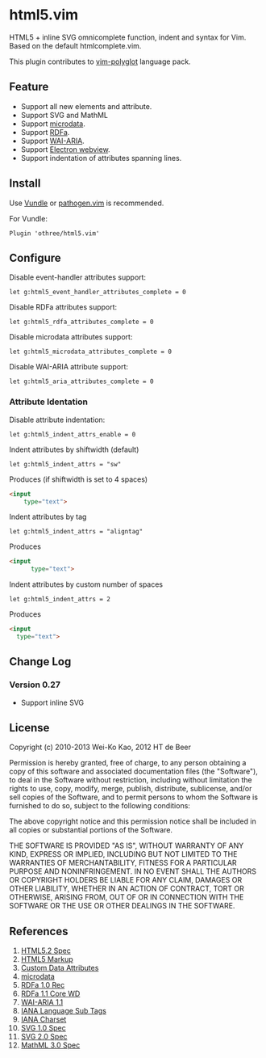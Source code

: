 # html5.vim

HTML5 + inline SVG omnicomplete function, indent and syntax for Vim.
Based on the default htmlcomplete.vim.

This plugin contributes to [vim-polyglot](https://github.com/sheerun/vim-polyglot) language pack.

## Feature

- Support all new elements and attribute.
- Support SVG and MathML
- Support [microdata][microdata].
- Support [RDFa][RDFa].
- Support [WAI-ARIA][aria].
- Support [Electron webview](https://electron.atom.io/docs/api/webview-tag/).
- Support indentation of attributes spanning lines.

## Install

Use [Vundle][] or [pathogen.vim][] is recommended.

[Vundle]:https://github.com/gmarik/vundle
[pathogen.vim]:https://github.com/tpope/vim-pathogen

For Vundle:

    Plugin 'othree/html5.vim'

## Configure

Disable event-handler attributes support:

    let g:html5_event_handler_attributes_complete = 0

Disable RDFa attributes support:

    let g:html5_rdfa_attributes_complete = 0

Disable microdata attributes support:

    let g:html5_microdata_attributes_complete = 0

Disable WAI-ARIA attribute support:

    let g:html5_aria_attributes_complete = 0

### Attribute Identation

Disable attribute indentation:

    let g:html5_indent_attrs_enable = 0

Indent attributes by shiftwidth (default)

    let g:html5_indent_attrs = "sw"

Produces (if shiftwidth is set to 4 spaces)
```html
<input
    type="text">
```

Indent attributes by tag 

    let g:html5_indent_attrs = "aligntag"

Produces
```html
<input
      type="text">
```

Indent attributes by custom number of spaces

    let g:html5_indent_attrs = 2

Produces
```html
<input
  type="text">
```

## Change Log

### Version 0.27

- Support inline SVG

## License

Copyright (c) 2010-2013 Wei-Ko Kao, 2012 HT de Beer

Permission is hereby granted, free of charge, to any person obtaining a copy
of this software and associated documentation files (the "Software"), to deal
in the Software without restriction, including without limitation the rights
to use, copy, modify, merge, publish, distribute, sublicense, and/or sell
copies of the Software, and to permit persons to whom the Software is
furnished to do so, subject to the following conditions:

The above copyright notice and this permission notice shall be included in
all copies or substantial portions of the Software.

THE SOFTWARE IS PROVIDED "AS IS", WITHOUT WARRANTY OF ANY KIND, EXPRESS OR
IMPLIED, INCLUDING BUT NOT LIMITED TO THE WARRANTIES OF MERCHANTABILITY,
FITNESS FOR A PARTICULAR PURPOSE AND NONINFRINGEMENT. IN NO EVENT SHALL THE
AUTHORS OR COPYRIGHT HOLDERS BE LIABLE FOR ANY CLAIM, DAMAGES OR OTHER
LIABILITY, WHETHER IN AN ACTION OF CONTRACT, TORT OR OTHERWISE, ARISING FROM,
OUT OF OR IN CONNECTION WITH THE SOFTWARE OR THE USE OR OTHER DEALINGS IN
THE SOFTWARE.

## References
 
1. [HTML5.2 Spec][1]
2. [HTML5 Markup][2]
3. [Custom Data Attributes][3]
4. [microdata][4]
5. [RDFa 1.0 Rec][5]
6. [RDFa 1.1 Core WD][6]
7. [WAI-ARIA 1.1][7]
8. [IANA Language Sub Tags][8]
9. [IANA Charset][9]
10. [SVG 1.0 Spec][10]
11. [SVG 2.0 Spec][11]
12. [MathML 3.0 Spec][12]

[html5.vim]:http://www.vim.org/scripts/script.php?script_id=3236

[microdata]:https://www.w3.org/TR/microdata/
[RDFa]:https://www.w3.org/TR/rdfa-syntax/
[aria]:https://www.w3.org/TR/wai-aria-1.1/

[1]:http://w3c.github.io/html/
[2]:http://dev.w3.org/html5/markup/
[3]:http://w3c.github.io/html/dom.html#embedding-custom-non-visible-data-with-the-data-attributes
[4]:https://www.w3.org/TR/microdata/
[5]:https://www.w3.org/TR/rdfa-syntax/#s_syntax
[6]:https://www.w3.org/TR/rdfa-core/
[7]:https://www.w3.org/TR/wai-aria-1.1/
[8]:http://www.iana.org/assignments/language-subtag-registry
[9]:http://www.iana.org/assignments/character-sets 
[10]:http://www.w3.org/TR/SVG/
[11]:https://www.w3.org/TR/SVG2/
[12]:https://www.w3.org/TR/MathML3/
